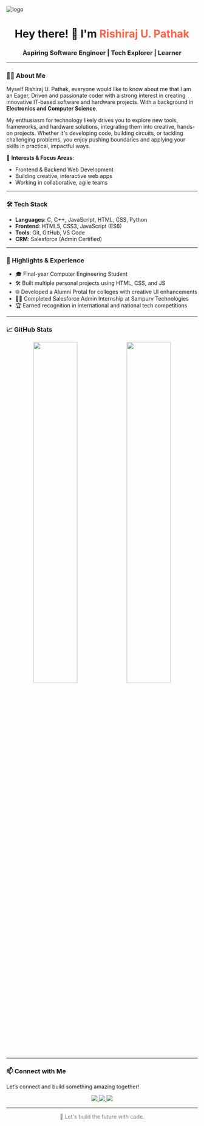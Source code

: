![logo](https://github.com/user-attachments/assets/98ec82e1-d46b-46fd-b0e4-c2d15b2d86da)


<h1 align="center">Hey there! 👋 I'm <span style="color:#ff6347">Rishiraj U. Pathak</span></h1>
<h3 align="center">Aspiring Software Engineer | Tech Explorer | Learner</h3>

---

### 🧑‍💻 About Me

Myself Rishiraj U. Pathak, everyone would like to know about me that I am an Eager, Driven and passionate coder with a strong interest in creating innovative IT-based software and hardware projects. With a background in **Electronics and Computer Science**. 

My enthusiasm for technology likely drives you to explore new tools, frameworks, and hardware solutions, integrating them into creative, hands-on projects. Whether it's developing code, building circuits, or tackling challenging problems, you enjoy pushing boundaries and applying your skills in practical, impactful ways.

🔧 **Interests & Focus Areas**:
- Frontend & Backend Web Development  
- Building creative, interactive web apps     
- Working in collaborative, agile teams

---

### 🛠️ Tech Stack

- **Languages**: C, C++, JavaScript, HTML, CSS, Python 
- **Frontend**: HTML5, CSS3, JavaScript (ES6) 
- **Tools**: Git, GitHub, VS Code  
- **CRM**: Salesforce (Admin Certified)  
  

---

### 🌟 Highlights & Experience

- 🎓 Final-year Computer Engineering Student  
- 🛠️ Built multiple personal projects using HTML, CSS, and JS  
- 🌐 Developed a Alumni Protal for colleges with creative UI enhancements  
- 🧑‍💼 Completed Salesforce Admin Internship at Sampurv Technologies  
- 🏆 Earned recognition in international and national tech competitions  

---

### 📈 GitHub Stats

<p align="center">
  <img src="https://github-readme-stats.vercel.app/api?username=RishirajPathak234&show_icons=true&theme=tokyonight" width="48%" />
  <img src="https://github-readme-streak-stats.herokuapp.com?user=RishirajPathak234&theme=github-dark" width="48%" />
  
</p>

---

### 📫 Connect with Me

Let’s connect and build something amazing together!

<p align="center">
  <a href="www.linkedin.com/in/
rishiraj-u-pathak" target="_blank">
    <img src="https://img.shields.io/badge/LinkedIn-blue?style=for-the-badge&logo=linkedin&logoColor=white"/>
  </a>
  <a href="mailto:rishirajraj124@gmail.com">
    <img src="https://img.shields.io/badge/Gmail-red?style=for-the-badge&logo=gmail&logoColor=white"/>
  </a>
  <a href="https://x.com/RishirajP06?t=z-5Fw9foso9Le3r4THAPlQ&s=09">
    <img src="https://img.shields.io/badge/Twitter-1DA1F2?style=for-the-badge&logo=twitter&logoColor=white"/>
  </a>
</p>

---


<p align="center" style="color:gray">🚀 Let's build the future with code.</p>
